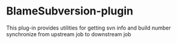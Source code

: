 BlameSubversion-plugin
======================

This plug-in provides utilities for getting svn info and build number synchronize from upstream job to downstream job